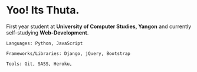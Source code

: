 # Yoo! Its Thuta.

  First year student at __University of Computer Studies, Yangon__ and currently self-studying __Web-Development__.
  
  
  ```
  Languages: Python, JavaScript
  ```

  ```
  Frameworks/Libraries: Django, jQuery, Bootstrap
  ```
   ```
  Tools: Git, SASS, Heroku, 
  ```
